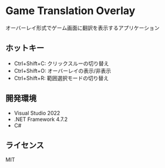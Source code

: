 # Game Translation Overlay

オーバーレイ形式でゲーム画面に翻訳を表示するアプリケーション

## ホットキー
- Ctrl+Shift+C: クリックスルーの切り替え
- Ctrl+Shift+O: オーバーレイの表示/非表示
- Ctrl+Shift+R: 範囲選択モードの切り替え

## 開発環境
- Visual Studio 2022
- .NET Framework 4.7.2
- C#

## ライセンス
MIT